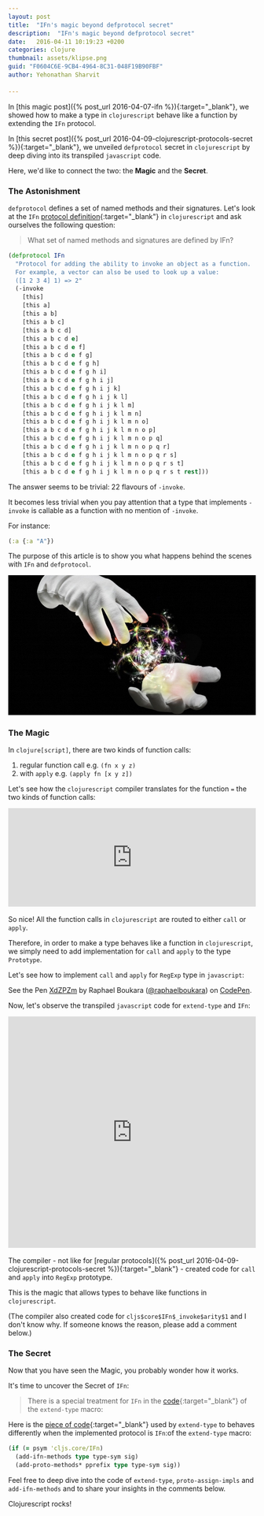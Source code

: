 ```yaml
---
layout: post
title:  "IFn's magic beyond defprotocol secret"
description:  "IFn's magic beyond defprotocol secret"
date:   2016-04-11 10:19:23 +0200
categories: clojure
thumbnail: assets/klipse.png
guid: "F0604C6E-9CB4-4964-8C31-048F19B90FBF"
author: Yehonathan Sharvit

---
```


In [this magic post]({% post_url 2016-04-07-ifn %}){:target="_blank"}, we showed how to make a type in `clojurescript` behave like a function by extending the `IFn` protocol.

In [this secret post]({% post_url 2016-04-09-clojurescript-protocols-secret %}){:target="_blank"}, we unveiled `defprotocol` secret in `clojurescript` by deep diving into its transpiled `javascript` code. 

Here, we'd like to connect the two: the **Magic** and the **Secret**.

### The Astonishment

`defprotocol` defines a set of named methods and their signatures.
Let's look at the `IFn` [protocol definition](https://github.com/clojure/clojurescript/blob/master/src/main/cljs/cljs/core.cljs#L435){:target="_blank"} in `clojurescript` and ask ourselves the following question:

>What set of named methods and signatures are defined by IFn?

~~~clojure
(defprotocol IFn
  "Protocol for adding the ability to invoke an object as a function.
  For example, a vector can also be used to look up a value:
  ([1 2 3 4] 1) => 2"
  (-invoke
    [this]
    [this a]
    [this a b]
    [this a b c]
    [this a b c d]
    [this a b c d e]
    [this a b c d e f]
    [this a b c d e f g]
    [this a b c d e f g h]
    [this a b c d e f g h i]
    [this a b c d e f g h i j]
    [this a b c d e f g h i j k]
    [this a b c d e f g h i j k l]
    [this a b c d e f g h i j k l m]
    [this a b c d e f g h i j k l m n]
    [this a b c d e f g h i j k l m n o]
    [this a b c d e f g h i j k l m n o p]
    [this a b c d e f g h i j k l m n o p q]
    [this a b c d e f g h i j k l m n o p q r]
    [this a b c d e f g h i j k l m n o p q r s]
    [this a b c d e f g h i j k l m n o p q r s t]
    [this a b c d e f g h i j k l m n o p q r s t rest]))
~~~


The answer seems to be trivial: 22 flavours of `-invoke`.

It becomes less trivial when you pay attention that a type that implements `-invoke` is callable as a function with no mention of `-invoke`.

For instance:

~~~clojure
(:a {:a "A"})
~~~

The purpose of this article is to show you what happens behind the scenes with `IFn` and `defprotocol`.


![Secret](/assets/magic.png)

### The Magic

In `clojure[script]`, there are two kinds of function calls:

1. regular function call e.g. `(fn x y z)`
2. with `apply` e.g. `(apply fn [x y z])`

Let's see how the `clojurescript` compiler translates for the function `=` the two kinds of function calls:

<iframe frameborder="0" width="100%" height="200px"
    src= 
    "http://app.klipse.tech/?cljs_in=(%3D%201%202)%0A(apply%20%3D%20%5B1%202%203%5D)&js_only=1">
</iframe>

So nice! All the function calls in `clojurescript` are routed to either `call` or `apply`.

Therefore, in order to make a type behaves like a function in `clojurescript`, we simply need to add implementation for `call` and `apply` to the type `Prototype`.

Let's see how to implement `call` and `apply` for `RegExp` type in `javascript`:

<p data-height="407" data-theme-id="23367" data-slug-hash="XdZPZm" data-default-tab="js" data-user="raphaelboukara" class="codepen">See the Pen <a href="http://codepen.io/raphaelboukara/pen/XdZPZm/">XdZPZm</a> by Raphael Boukara (<a href="http://codepen.io/raphaelboukara">@raphaelboukara</a>) on <a href="http://codepen.io">CodePen</a>.</p>
<script async src="//assets.codepen.io/assets/embed/ei.js"></script>

Now, let's observe the transpiled `javascript` code for `extend-type` and `IFn`:


<iframe frameborder="0" width="100%" height="470px"
    src= 
    "http://app.klipse.tech/?cljs_in=(ns%20my.regexp)%0A%0A(extend-type%20js%2FRegExp%0A%20%20IFn%0A%20%20(-invoke%20%0A%20%20%20%20(%5Bmatch%20s%5D%20(re-find%20match%20s))))%0A%0A(%23%22clojure%22%20%22clojurescript%22)%0A&js_only=1">
</iframe>

The compiler - not like for [regular protocols]({% post_url 2016-04-09-clojurescript-protocols-secret %}){:target="_blank"} - created code for `call` and `apply` into `RegExp` prototype.

This is the magic that allows types to behave like functions in `clojurescript`.

(The compiler also created code for `cljs$core$IFn$_invoke$arity$1` and I don't know why. If someone knows the reason, please add a comment below.)

### The Secret

Now that you have seen the Magic, you probably wonder how it works.

It's time to uncover the Secret of `IFn`:

> There is a special treatment for `IFn` in the [code](https://github.com/clojure/clojurescript/blob/master/src/main/clojure/cljs/core.cljc#L1422){:target="_blank"} of the `extend-type` macro:

Here is the [piece of code](https://github.com/clojure/clojurescript/blob/master/src/main/clojure/cljs/core.cljc#L1422){:target="_blank"}  used by `extend-type` to behaves differently when the implemented protocol is `IFn`:of the `extend-type` macro:

~~~clojure
(if (= psym 'cljs.core/IFn)
  (add-ifn-methods type type-sym sig)
  (add-proto-methods* pprefix type type-sym sig))
~~~

Feel free to deep dive into the code of `extend-type`, `proto-assign-impls` and `add-ifn-methods` and to share your insights in the comments below.

Clojurescript rocks!

[app-url]: http://app.klipse.tech?blog=klipse

